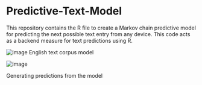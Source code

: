 # Predictive-Text-Model

This repository contains the R file to create a Markov chain predictive model for predicting the next possible text entry from any device. This code acts as a backend measure for text predictions using R.

![image](https://cloud.githubusercontent.com/assets/13138166/18245526/5a70e700-7383-11e6-8c5c-e316f5d0bb3e.png)
English text corpus model

![image](https://cloud.githubusercontent.com/assets/13138166/18245656/1f0ac1d0-7384-11e6-972c-82a1c09db8e0.png)

Generating predictions from the model


